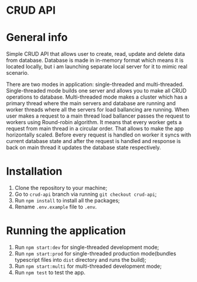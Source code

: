 # CRUD API

# General info

Simple CRUD API that allows user to create, read, update and delete data from database.
Database is made in in-memory format which means it is located locally, but i am launching
separate local server for it to mimic real scenario.

There are two modes in application: single-threaded and multi-threaded. Single-threaded mode
builds one server and allows you to make all CRUD operations to database. Multi-threaded mode
makes a cluster which has a primary thread where the main servers and database are running and
worker threads where all the servers for load ballancing are running. When user makes a request
to a main thread load ballancer passes the request to workers using Round-robin algorithm. It means
that every worker gets a request from main thread in a circular order. That allows to make the app
horizontally scaled. Before every request is handled on worker it syncs with current database state and
after the request is handled and response is back on main thread it updates the database state respectively.

# Installation

1. Clone the repository to your machine;
2. Go to `crud-api` branch via running `git checkout crud-api`;
3. Run `npm install` to install all the packages;
4. Rename `.env.example` file to `.env`.

# Running the application

1. Run `npm start:dev` for single-threaded development mode;
2. Run `npm start:prod` for single-threaded production mode(bundles typescript files into `dist` directory and runs the build);
3. Run `npm start:multi` for multi-threaded development mode;
4. Run `npm test` to test the app.

